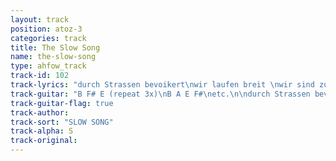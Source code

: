 ```yaml
---
layout: track
position: atoz-3
categories: track
title: The Slow Song
name: the-slow-song
type: ahfow_track
track-id: 102
track-lyrics: "durch Strassen bevoikert\nwir laufen breit \nwir sind zufrieden\ndie Nacht ist schon\n\nwenn du im Halbschlaf bist, in Wunderland \nund einst von mir entfernt bist \nschau in den Himmel\ndie Engelshande saen Senfkomer des Wahnsinns\n\nschau auf die Uhr\nich muss zu Bett\nwir tanzen zusammen\nto the Tennesse Waltz"
track-guitar: "B F# E (repeat 3x)\nB A E F#\netc.\n\ndurch Strassen bevoikert\nwir laufen breit\nwir sind zufrieden\ndie Nacht ist schon\n\nwenn du im Halbschlaf bist, in Wunderland\nund einst von mir entfernt bist\nschau in den Himmel\ndie Engelshande saen Senfkomer des Wahnsinns\n\nschau auf die Uhr\nich muss zu Bett\nwir tanzen zusammen\nto the Tennesse Waltz\n\n(provided by dc)"
track-guitar-flag: true
track-author: 
track-sort: "SLOW SONG"
track-alpha: S
track-original: 
---
```

